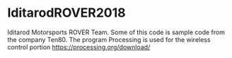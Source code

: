 # IditarodROVER2018
Iditarod Motorsports ROVER Team.
Some of this code is sample code from the company Ten80.
The program Processing is used for the wireless control portion https://processing.org/download/

